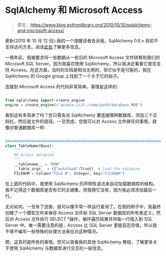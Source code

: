 # SqlAlchemy 和 Microsoft Access

> 原文：<https://www.blog.pythonlibrary.org/2010/10/10/sqlalchemy-and-microsoft-access/>

更新(2010 年 10 月 12 日)-我的一个提醒读者告诉我，SqlAlchemy 0.6.x 目前不支持访问方言。阅读[此处](http://www.sqlalchemy.org/docs/reference/dialects/index.html)了解更多信息。

一两年前，我被要求将一些数据从一些旧的 Microsoft Access 文件转移到我们的 Microsoft SQL Server。因为我喜欢使用 SqlAlchemy，所以我决定看看它是否支持 Access。在这方面，当时的文档是相当无用的，但它似乎是可能的，我在 SqlAlchemy 的 Google group 上找到了一个关于它的帖子。

连接到 Microsoft Access 的代码非常简单。事情是这样的:

```py

from sqlalchemy import create_engine
engine = create_engine(r'access:///C:/some/path/database.MDB')

```

看到这有多简单了吗？您只需告诉 SqlAlchemy 要连接哪种数据库，添加三个正斜杠，然后是文件的路径。一旦完成，您就可以对 Access 文件做任何事情，就像对普通数据库一样:

```py

########################################################################
class TableName(Base):
    """
    MS Access database
    """
    __tablename__ = "ROW"
    __table_args__ = ({"autoload":True})  # load the database
    FILENUM = Column("FILE #", Integer, key="FILENUM")

```

在上面的代码中，我使用 SqlAlchemy 的声明性语法来自动加载数据库的结构。我不记得这个数据库是否有它的主键集，但我猜它没有，因为我必须添加最后一行。

无论如何，一旦有了连接，就可以像平常一样运行查询了。在我的例子中，我最终创建了一个模型文件来保存 Access 文件和 SQL Server 数据库的所有表定义，然后对 Access 文件执行 SELECT *操作，循环遍历结果并将每一行插入到 SQL Server 中。唯一需要注意的是，Access 比 SQL Server 更能容忍空值，所以我不得不编写一些特殊的处理方法来应对这种情况。

嗯，这真的是所有的事情。您可以查看我的其他 SqlAlchemy 教程，了解更多关于使用 SqlAlchemy 与数据库进行交互的一般信息。